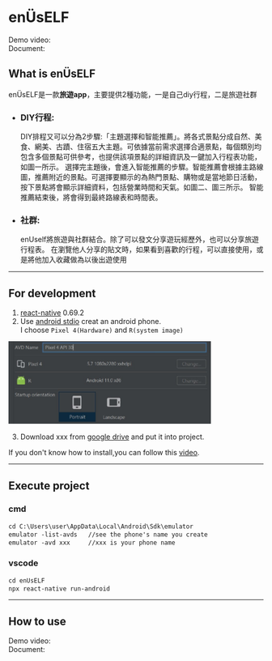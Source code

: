 # enÜsELF
Demo video:<Br>
Document:<Br>

## What is enÜsELF

enÜsELF是一款**旅遊app**，主要提供2種功能，一是自己diy行程，二是旅遊社群 

- ### DIY行程:

  DIY排程又可以分為2步驟:「主題選擇和智能推薦」。將各式景點分成自然、美食、網美、古蹟、住宿五大主題。可依據當前需求選擇合適景點，每個類別均包含多個景點可供參考，也提供該項景點的詳細資訊及一鍵加入行程表功能，如圖一所示。
選擇完主題後，會進入智能推薦的步驟。智能推薦會根據主路線圖，推薦附近的景點。可選擇要顯示的為熱門景點、購物或是當地節日活動，按下景點將會顯示詳細資料，包括營業時間和天氣。如圖二、圖三所示。
智能推薦結束後，將會得到最終路線表和時間表。

  
- ### 社群:

  enUself將旅遊與社群結合。除了可以發文分享遊玩經歷外，也可以分享旅遊行程表。
  在瀏覽他人分享的貼文時，如果看到喜歡的行程，可以直接使用，或是將他加入收藏做為以後出遊使用

  
  

------------------

## For development
1. [react-native](https://reactnative.dev/docs/environment-setup) 0.69.2 </br>
2. Use [android stdio](https://developer.android.com/studio) creat an android phone.<br>
I choose `Pixel 4(Hardware)` and `R(system image)`<br>
<img src="/readmeImg/android-version.jpg" alt="android_ver" title="android_ver" width="400">
  
3. Download xxx from [google drive]() and put it into project.<br>

If you don't know how to install,you can follow this [video](https://www.youtube.com/watch?v=oZFCt69Bccc).</br>

-------------

## Execute project
### cmd
```
cd C:\Users\user\AppData\Local\Android\Sdk\emulator
emulator -list-avds   //see the phone's name you create
emulator -avd xxx     //xxx is your phone name
```
### vscode
```  
cd enUsELF
npx react-native run-android
```

----

## How to use

Demo video:<Br>
Document:<Br>

